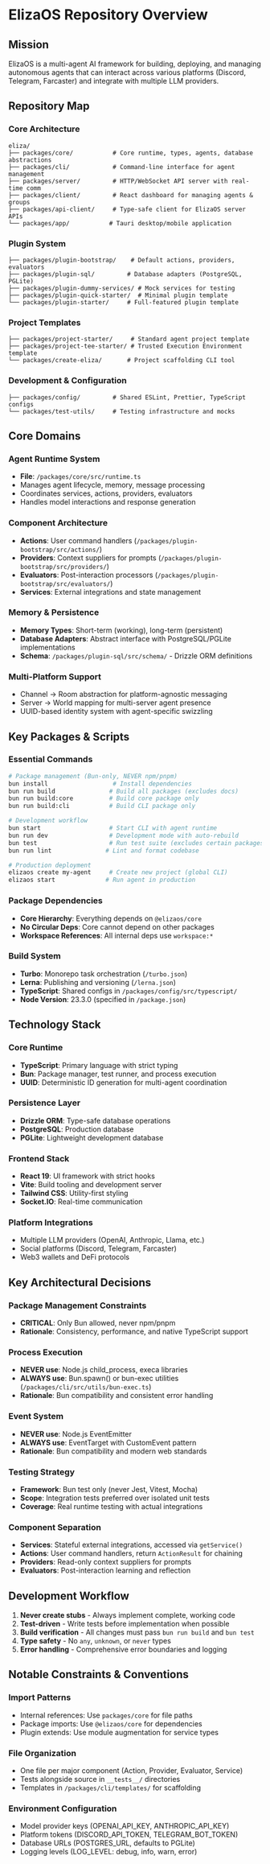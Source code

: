 # ElizaOS Repository Overview

## Mission
ElizaOS is a multi-agent AI framework for building, deploying, and managing autonomous agents that can interact across various platforms (Discord, Telegram, Farcaster) and integrate with multiple LLM providers.

## Repository Map

### Core Architecture
```
eliza/
├── packages/core/           # Core runtime, types, agents, database abstractions
├── packages/cli/            # Command-line interface for agent management
├── packages/server/         # HTTP/WebSocket API server with real-time comm
├── packages/client/         # React dashboard for managing agents & groups
├── packages/api-client/     # Type-safe client for ElizaOS server APIs
└── packages/app/           # Tauri desktop/mobile application
```

### Plugin System
```
├── packages/plugin-bootstrap/    # Default actions, providers, evaluators
├── packages/plugin-sql/         # Database adapters (PostgreSQL, PGLite)
├── packages/plugin-dummy-services/ # Mock services for testing
├── packages/plugin-quick-starter/  # Minimal plugin template
└── packages/plugin-starter/     # Full-featured plugin template
```

### Project Templates
```
├── packages/project-starter/     # Standard agent project template
├── packages/project-tee-starter/ # Trusted Execution Environment template
└── packages/create-eliza/       # Project scaffolding CLI tool
```

### Development & Configuration
```
├── packages/config/         # Shared ESLint, Prettier, TypeScript configs
└── packages/test-utils/     # Testing infrastructure and mocks
```

## Core Domains

### Agent Runtime System
- **File**: `/packages/core/src/runtime.ts`
- Manages agent lifecycle, memory, message processing
- Coordinates services, actions, providers, evaluators
- Handles model interactions and response generation

### Component Architecture
- **Actions**: User command handlers (`/packages/plugin-bootstrap/src/actions/`)
- **Providers**: Context suppliers for prompts (`/packages/plugin-bootstrap/src/providers/`)
- **Evaluators**: Post-interaction processors (`/packages/plugin-bootstrap/src/evaluators/`)
- **Services**: External integrations and state management

### Memory & Persistence
- **Memory Types**: Short-term (working), long-term (persistent)
- **Database Adapters**: Abstract interface with PostgreSQL/PGLite implementations
- **Schema**: `/packages/plugin-sql/src/schema/` - Drizzle ORM definitions

### Multi-Platform Support
- Channel → Room abstraction for platform-agnostic messaging
- Server → World mapping for multi-server agent presence
- UUID-based identity system with agent-specific swizzling

## Key Packages & Scripts

### Essential Commands
```bash
# Package management (Bun-only, NEVER npm/pnpm)
bun install                  # Install dependencies
bun run build               # Build all packages (excludes docs)
bun run build:core          # Build core package only
bun run build:cli           # Build CLI package only

# Development workflow
bun start                   # Start CLI with agent runtime
bun run dev                 # Development mode with auto-rebuild
bun test                    # Run test suite (excludes certain packages)
bun run lint               # Lint and format codebase

# Production deployment
elizaos create my-agent     # Create new project (global CLI)
elizaos start              # Run agent in production
```

### Package Dependencies
- **Core Hierarchy**: Everything depends on `@elizaos/core`
- **No Circular Deps**: Core cannot depend on other packages
- **Workspace References**: All internal deps use `workspace:*`

### Build System
- **Turbo**: Monorepo task orchestration (`/turbo.json`)
- **Lerna**: Publishing and versioning (`/lerna.json`)
- **TypeScript**: Shared configs in `/packages/config/src/typescript/`
- **Node Version**: 23.3.0 (specified in `/package.json`)

## Technology Stack

### Core Runtime
- **TypeScript**: Primary language with strict typing
- **Bun**: Package manager, test runner, and process execution
- **UUID**: Deterministic ID generation for multi-agent coordination

### Persistence Layer
- **Drizzle ORM**: Type-safe database operations
- **PostgreSQL**: Production database
- **PGLite**: Lightweight development database

### Frontend Stack
- **React 19**: UI framework with strict hooks
- **Vite**: Build tooling and development server
- **Tailwind CSS**: Utility-first styling
- **Socket.IO**: Real-time communication

### Platform Integrations
- Multiple LLM providers (OpenAI, Anthropic, Llama, etc.)
- Social platforms (Discord, Telegram, Farcaster)
- Web3 wallets and DeFi protocols

## Key Architectural Decisions

### Package Management Constraints
- **CRITICAL**: Only Bun allowed, never npm/pnpm
- **Rationale**: Consistency, performance, and native TypeScript support

### Process Execution
- **NEVER use**: Node.js child_process, execa libraries
- **ALWAYS use**: Bun.spawn() or bun-exec utilities (`/packages/cli/src/utils/bun-exec.ts`)
- **Rationale**: Bun compatibility and consistent error handling

### Event System
- **NEVER use**: Node.js EventEmitter
- **ALWAYS use**: EventTarget with CustomEvent pattern
- **Rationale**: Bun compatibility and modern web standards

### Testing Strategy
- **Framework**: Bun test only (never Jest, Vitest, Mocha)
- **Scope**: Integration tests preferred over isolated unit tests
- **Coverage**: Real runtime testing with actual integrations

### Component Separation
- **Services**: Stateful external integrations, accessed via `getService()`
- **Actions**: User command handlers, return `ActionResult` for chaining
- **Providers**: Read-only context suppliers for prompts
- **Evaluators**: Post-interaction learning and reflection

## Development Workflow

1. **Never create stubs** - Always implement complete, working code
2. **Test-driven** - Write tests before implementation when possible
3. **Build verification** - All changes must pass `bun run build` and `bun test`
4. **Type safety** - No `any`, `unknown`, or `never` types
5. **Error handling** - Comprehensive error boundaries and logging

## Notable Constraints & Conventions

### Import Patterns
- Internal references: Use `packages/core` for file paths
- Package imports: Use `@elizaos/core` for dependencies
- Plugin extends: Use module augmentation for service types

### File Organization
- One file per major component (Action, Provider, Evaluator, Service)
- Tests alongside source in `__tests__/` directories
- Templates in `/packages/cli/templates/` for scaffolding

### Environment Configuration
- Model provider keys (OPENAI_API_KEY, ANTHROPIC_API_KEY)
- Platform tokens (DISCORD_API_TOKEN, TELEGRAM_BOT_TOKEN)
- Database URLs (POSTGRES_URL, defaults to PGLite)
- Logging levels (LOG_LEVEL: debug, info, warn, error)